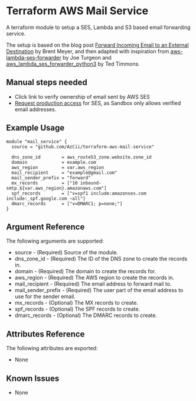 # Terraform AWS Mail Service

A terraform module to setup a SES, Lambda and S3 based email forwarding service.

The setup is based on the blog post [Forward Incoming Email to an External Destination](https://aws.amazon.com/blogs/messaging-and-targeting/forward-incoming-email-to-an-external-destination/) by Brent Meyer, and then adapted with inspiration from [aws-lambda-ses-forwarder](https://github.com/arithmetric/aws-lambda-ses-forwarder) by Joe Turgeon and [aws_lambda_ses_forwarder_python3](https://github.com/tedder/aws_lambda_ses_forwarder_python3) by Ted Timmons.

## Manual steps needed

- Click link to verify ownership of email sent by AWS SES
- [Request production access](https://console.aws.amazon.com/support/home#/case/create?issueType=service-limit-increase&limitType=service-code-ses-sending-limits) for SES, as Sandbox only allows verified email addresses.

## Example Usage

```hcl
module "mail_service" {
  source = "github.com/AzCii/terraform-aws-mail-service"
  
  dns_zone_id        = aws_route53_zone.website.zone_id
  domain             = example.com
  aws_region         = var.aws_region
  mail_recipient     = "example@gmail.com"
  mail_sender_prefix = "forward"
  mx_records         = ["10 inbound-smtp.${var.aws_region}.amazonaws.com"]
  spf_records        = ["v=spf1 include:amazonses.com include:_spf.google.com ~all"]
  dmarc_records      = ["v=DMARC1; p=none;"]
}
```

## Argument Reference

The following arguments are supported:

- source - (Required) Source of the module.
- dns_zone_id - (Required) The ID of the DNS zone to create the records in.
- domain - (Required) The domain to create the records for.
- aws_region - (Required) The AWS region to create the records in.
- mail_recipient - (Required) The email address to forward mail to.
- mail_sender_prefix - (Required) The user part of the email address to use for the sender email.
- mx_records - (Optional) The MX records to create.
- spf_records - (Optional) The SPF records to create.
- dmarc_records - (Optional) The DMARC records to create.

## Attributes Reference

The following attributes are exported:

- None

## Known Issues

- None